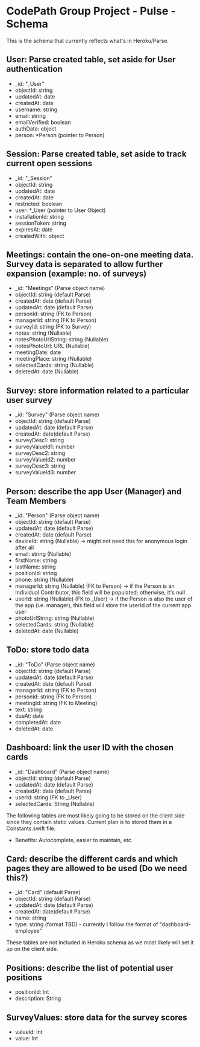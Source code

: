 # CodePath Group Project - Pulse - Schema

This is the schema that currently reflects what's in Heroku/Parse.

## User: Parse created table, set aside for User authentication
 - _id: "_User"
 - objectId: string
 - updatedAt: date
 - createdAt: date
 - username: string
 - email: string
 - emailVerified: boolean
 - authData: object
 - person: *Person (pointer to Person)

## Session: Parse created table, set aside to track current open sessions
 - _id: "_Session"
 - objectId: string
 - updatedAt: date
 - createdAt: date
 - restricted: boolean
 - user: *_User (pointer to User Object)
 - installationId: string
 - sessionToken: string
 - expiresAt: date
 - createdWith: object

## Meetings: contain the one-on-one meeting data. Survey data is separated to allow further expansion (example: no. of surveys)
- _id: "Meetings" (Parse object name)
- objectId: string (default Parse)
- createdAt: date (default Parse)
- updatedAt: date (default Parse)
- personId: string (FK to Person)
- managerId: string (FK to Person)
- surveyId: string (FK to Survey)
- notes: string (Nullable)
- notesPhotoUrlString: string (Nullable)
- notesPhotoUrl: URL (Nullable)
- meetingDate: date
- meetingPlace: string (Nullable)
- selectedCards: string (Nullable)
- deletedAt: date (Nullable)

## Survey: store information related to a particular user survey
- _id: "Survey" (Parse object name)
- objectId: string (default Parse)
- updatedAt: date (default Parse)
- createdAt: date(default Parse)
- surveyDesc1: string
- surveyValueId1: number
- surveyDesc2: string
- surveyValueId2: number
- surveyDesc3: string
- surveyValueId3: number

## Person: describe the app User (Manager) and Team Members 
- _id: "Person" (Parse object name)
- objectId: string (default Parse)
- updatedAt: date (default Parse)
- createdAt: date (default Parse)
- deviceId: string (Nullable) -> might not need this for anonymous login after all
- email: string (Nullable)
- firstName: string
- lastName: string
- positionId: string
- phone: string (Nullable)
- managerId: string (Nullable) (FK to Person) -> if the Person is an Individual Contributor, this field will be populated; otherwise, it's null
- userId: string (Nullable) (FK to _User) -> if the Person is also the user of the app (i.e. manager), this field will store the userId of the current app user
- photoUrlString: string (Nullable)
- selectedCards: string (Nullable)
- deletedAt: date (Nullable)

## ToDo: store todo data
- _id: "ToDo" (Parse object name)
- objectId: string (default Parse)
- updatedAt: date (default Parse)
- createdAt: date (default Parse)
- managerId: string (FK to Person)
- personId: string (FK to Person)
- meetingId: string (FK to Meeting)
- text: string
- dueAt: date 
- completedAt: date 
- deletedAt: date

## Dashboard: link the user ID with the chosen cards
- _id: "Dashboard" (Parse object name)
- objectId: string (default Parse)
- updatedAt: date (default Parse)
- createdAt: date (default Parse)
- userId: string (FK to _User)
- selectedCards: String (Nullable)

The following tables are most likely going to be stored on the client side since they contain static values.
Current plan is to stored them in a Constants.swift file.
- Benefits: Autocomplete, easier to maintain, etc.

## Card: describe the different cards and which pages they are allowed to be used (Do we need this?)
- _id: "Card" (default Parse)
- objectId: string (default Parse)
- updatedAt: date (default Parse)
- createdAt: date(default Parse)
- name: string
- type: string (format TBD) - currently I follow the format of "dashboard-employee"

These tables are not included in Heroku schema as we most likely will set it up on the client side.

## Positions: describe the list of potential user positions
- positionId: Int
- description: String

## SurveyValues: store data for the survey scores
- valueId: Int
- value: Int

